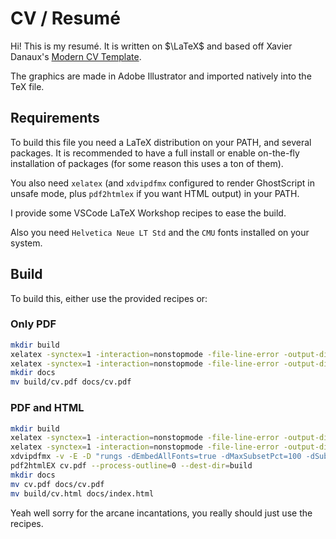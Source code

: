 # CV / Resumé

Hi! This is my resumé. It is written on $\LaTeX$ and based off Xavier Danaux's [Modern CV Template](https://www.latextemplates.com/template/moderncv-cv-and-cover-letter).

The graphics are made in Adobe Illustrator and imported natively into the TeX file.

## Requirements

To build this file you need a LaTeX distribution on your PATH, and several packages. It is recommended to have a full install or enable on-the-fly installation of packages (for some reason this uses a ton of them).

You also need `xelatex` (and `xdvipdfmx` configured to render GhostScript in unsafe mode, plus `pdf2htmlex` if you want HTML output) in your PATH.

I provide some VSCode LaTeX Workshop recipes to ease the build.

Also you need `Helvetica Neue LT Std` and the `CMU` fonts installed on your system.

## Build

To build this, either use the provided recipes or:

### Only PDF

``` bash
mkdir build
xelatex -synctex=1 -interaction=nonstopmode -file-line-error -output-directory=build cv.tex
xelatex -synctex=1 -interaction=nonstopmode -file-line-error -output-directory=build cv.tex
mkdir docs
mv build/cv.pdf docs/cv.pdf
```

### PDF and HTML

``` bash
mkdir build
xelatex -synctex=1 -interaction=nonstopmode -file-line-error -output-directory=build -no-pdf cv.tex
xelatex -synctex=1 -interaction=nonstopmode -file-line-error -output-directory=build -no-pdf cv.tex
xdvipdfmx -v -E -D "rungs -dEmbedAllFonts=true -dMaxSubsetPct=100 -dSubsetFonts=true -dInterpolateControl=-1 -dWRITESYSTEMDICT -dNOOUTERSAVE -dALLOWPSTRANSPARENCY -dSAFER --permit-file-all=/usr/share/texfm-docs/* -dNOPAUSE -dBATCH -dEPSCrop -sPAPERSIZE=a0 -sDEVICE=pdfwrite -dCompatibilityLevel=%v -dAutoFilterGrayImages=false -dGrayImageFilter=/FlateEncode -dAutoFilterColorImages=false -dColorImageFilter=/FlateEncode -dAutoRotatePages=/None -dDOPDFMARKS -sOutputFile='%o' '%i' -c quit" build/cv.xdv
pdf2htmlEX cv.pdf --process-outline=0 --dest-dir=build
mkdir docs
mv cv.pdf docs/cv.pdf
mv build/cv.html docs/index.html
```

Yeah well sorry for the arcane incantations, you really should just use the recipes.
